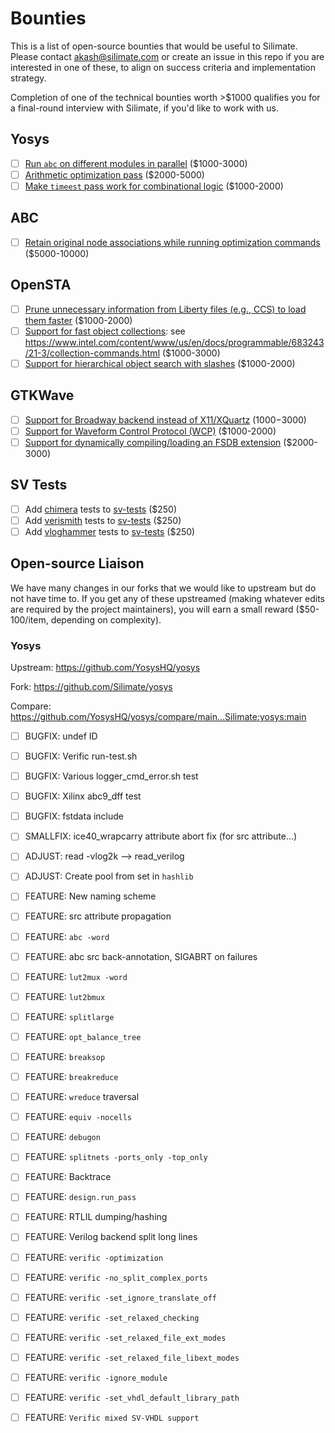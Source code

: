 # Bounties

This is a list of open-source bounties that would be useful to Silimate. Please contact akash@silimate.com or create an issue in this repo if you are interested in one of these, to align on success criteria and implementation strategy.

Completion of one of the technical bounties worth >$1000 qualifies you for a final-round interview with Silimate, if you'd like to work with us.

## Yosys

- [ ] [Run `abc` on different modules in parallel](yosys/abc-module-parallelism.md) ($1000-3000)
- [ ] [Arithmetic optimization pass](yosys/arith-opt-pass.md) ($2000-5000)
- [ ] [Make `timeest` pass work for combinational logic](yosys/timeest-comb.md) ($1000-2000)

## ABC

- [ ] [Retain original node associations while running optimization commands](abc/abc-node-associations.md) ($5000-10000)

## OpenSTA

- [ ] [Prune unnecessary information from Liberty files (e.g., CCS) to load them faster](opensta/liberty-pruning.md) ($1000-2000)
- [ ] [Support for fast object collections](opensta/fast-collections.md): see https://www.intel.com/content/www/us/en/docs/programmable/683243/21-3/collection-commands.html ($1000-3000)
- [ ] [Support for hierarchical object search with slashes](opensta/hier-obj-search.md) ($1000-2000)

## GTKWave

- [ ] [Support for Broadway backend instead of X11/XQuartz](gtkwave/broadway-backend.md) ($1000-$3000)
- [ ] [Support for Waveform Control Protocol (WCP)](gtkwave/wcp.md) ($1000-2000)
- [ ] [Support for dynamically compiling/loading an FSDB extension](gtkwave/dynamic-fsdb.md) ($2000-3000)

## SV Tests

- [ ] Add [chimera](https://github.com/Silimate/chimera) tests to [sv-tests](https://github.com/chipsalliance/sv-tests) ($250)
- [ ] Add [verismith](https://github.com/Silimate/verismith) tests to [sv-tests](https://github.com/chipsalliance/sv-tests) ($250)
- [ ] Add [vloghammer](https://github.com/Silimate/vloghammer) tests to [sv-tests](https://github.com/chipsalliance/sv-tests) ($250)

## Open-source Liaison

We have many changes in our forks that we would like to upstream but do not have time to. If you get any of these upstreamed (making whatever edits are required by the project maintainers), you will earn a small reward ($50-100/item, depending on complexity).

### Yosys

Upstream: https://github.com/YosysHQ/yosys

Fork: https://github.com/Silimate/yosys

Compare: https://github.com/YosysHQ/yosys/compare/main...Silimate:yosys:main

- [ ] BUGFIX: undef ID
- [ ] BUGFIX: Verific run-test.sh
- [ ] BUGFIX: Various logger_cmd_error.sh test
- [ ] BUGFIX: Xilinx abc9_dff test
- [ ] BUGFIX: fstdata include
- [ ] SMALLFIX: ice40_wrapcarry attribute abort fix (for src attribute...)
- [ ] ADJUST: read -vlog2k  -->  read_verilog
- [ ] ADJUST: Create pool from set in `hashlib`
- [ ] FEATURE: New naming scheme
- [ ] FEATURE: src attribute propagation
- [ ] FEATURE: `abc -word`
- [ ] FEATURE: abc src back-annotation, SIGABRT on failures
- [ ] FEATURE: `lut2mux -word`
- [ ] FEATURE: `lut2bmux`
- [ ] FEATURE: `splitlarge`
- [ ] FEATURE: `opt_balance_tree`
- [ ] FEATURE: `breaksop`
- [ ] FEATURE: `breakreduce`
- [ ] FEATURE: `wreduce` traversal
- [ ] FEATURE: `equiv -nocells`
- [ ] FEATURE: `debugon`
- [ ] FEATURE: `splitnets -ports_only -top_only`
- [ ] FEATURE: Backtrace
- [ ] FEATURE: `design.run_pass`
- [ ] FEATURE: RTLIL dumping/hashing
- [ ] FEATURE: Verilog backend split long lines
- [ ] FEATURE: `verific -optimization`
- [ ] FEATURE: `verific -no_split_complex_ports`
- [ ] FEATURE: `verific -set_ignore_translate_off`
- [ ] FEATURE: `verific -set_relaxed_checking`
- [ ] FEATURE: `verific -set_relaxed_file_ext_modes`
- [ ] FEATURE: `verific -set_relaxed_file_libext_modes`
- [ ] FEATURE: `verific -ignore_module`
- [ ] FEATURE: `verific -set_vhdl_default_library_path`
- [ ] FEATURE: `Verific mixed SV-VHDL support`

